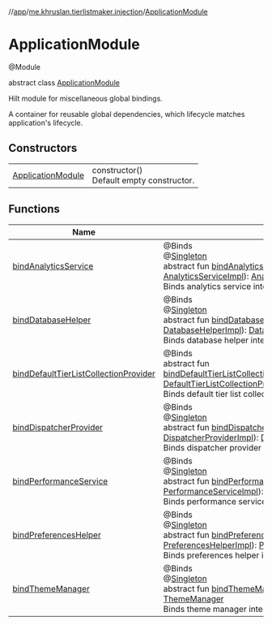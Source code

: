 //[app](../../../index.md)/[me.khruslan.tierlistmaker.injection](../index.md)/[ApplicationModule](index.md)

# ApplicationModule

@Module

abstract class [ApplicationModule](index.md)

Hilt module for miscellaneous global bindings.

A container for reusable global dependencies, which lifecycle matches application's lifecycle.

## Constructors

| | |
|---|---|
| [ApplicationModule](-application-module.md) | constructor()<br>Default empty constructor. |

## Functions

| Name | Summary |
|---|---|
| [bindAnalyticsService](bind-analytics-service.md) | @Binds<br>@[Singleton](https://javax-inject.github.io/javax-inject/api/javax/inject/Singleton.html)<br>abstract fun [bindAnalyticsService](bind-analytics-service.md)(analyticsServiceImpl: [AnalyticsServiceImpl](../../me.khruslan.tierlistmaker.util.analytics/-analytics-service-impl/index.md)): [AnalyticsService](../../me.khruslan.tierlistmaker.util.analytics/-analytics-service/index.md)<br>Binds analytics service interface to its implementation. |
| [bindDatabaseHelper](bind-database-helper.md) | @Binds<br>@[Singleton](https://javax-inject.github.io/javax-inject/api/javax/inject/Singleton.html)<br>abstract fun [bindDatabaseHelper](bind-database-helper.md)(databaseHelperImpl: [DatabaseHelperImpl](../../me.khruslan.tierlistmaker.data.providers.database/-database-helper-impl/index.md)): [DatabaseHelper](../../me.khruslan.tierlistmaker.data.providers.database/-database-helper/index.md)<br>Binds database helper interface to its implementation. |
| [bindDefaultTierListCollectionProvider](bind-default-tier-list-collection-provider.md) | @Binds<br>abstract fun [bindDefaultTierListCollectionProvider](bind-default-tier-list-collection-provider.md)(defaultTierListCollectionProviderImpl: [DefaultTierListCollectionProviderImpl](../../me.khruslan.tierlistmaker.data.providers.database/-default-tier-list-collection-provider-impl/index.md)): [DefaultTierListCollectionProvider](../../me.khruslan.tierlistmaker.data.providers.database/-default-tier-list-collection-provider/index.md)<br>Binds default tier list collection provider interface to its implementation. |
| [bindDispatcherProvider](bind-dispatcher-provider.md) | @Binds<br>@[Singleton](https://javax-inject.github.io/javax-inject/api/javax/inject/Singleton.html)<br>abstract fun [bindDispatcherProvider](bind-dispatcher-provider.md)(dispatcherProviderImpl: [DispatcherProviderImpl](../../me.khruslan.tierlistmaker.data.providers.dispatchers/-dispatcher-provider-impl/index.md)): [DispatcherProvider](../../me.khruslan.tierlistmaker.data.providers.dispatchers/-dispatcher-provider/index.md)<br>Binds dispatcher provider interface to its implementation. |
| [bindPerformanceService](bind-performance-service.md) | @Binds<br>@[Singleton](https://javax-inject.github.io/javax-inject/api/javax/inject/Singleton.html)<br>abstract fun [bindPerformanceService](bind-performance-service.md)(performanceServiceImpl: [PerformanceServiceImpl](../../me.khruslan.tierlistmaker.util.performance/-performance-service-impl/index.md)): [PerformanceService](../../me.khruslan.tierlistmaker.util.performance/-performance-service/index.md)<br>Binds performance service interface to its implementation. |
| [bindPreferencesHelper](bind-preferences-helper.md) | @Binds<br>@[Singleton](https://javax-inject.github.io/javax-inject/api/javax/inject/Singleton.html)<br>abstract fun [bindPreferencesHelper](bind-preferences-helper.md)(preferencesHelperImpl: [PreferencesHelperImpl](../../me.khruslan.tierlistmaker.data.providers.database/-preferences-helper-impl/index.md)): [PreferencesHelper](../../me.khruslan.tierlistmaker.data.providers.database/-preferences-helper/index.md)<br>Binds preferences helper interface to its implementation. |
| [bindThemeManager](bind-theme-manager.md) | @Binds<br>@[Singleton](https://javax-inject.github.io/javax-inject/api/javax/inject/Singleton.html)<br>abstract fun [bindThemeManager](bind-theme-manager.md)(themeManagerImpl: [ThemeManagerImpl](../../me.khruslan.tierlistmaker.presentation.utils.theme/-theme-manager-impl/index.md)): [ThemeManager](../../me.khruslan.tierlistmaker.presentation.utils.theme/-theme-manager/index.md)<br>Binds theme manager interface to its implementation. |
